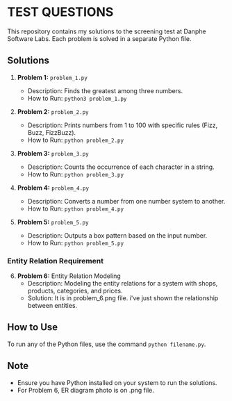 # TEST QUESTIONS

This repository contains my solutions to the screening test at Danphe Software Labs. Each problem is solved in a separate Python file.

## Solutions

1. **Problem 1:** `problem_1.py`
    - Description: Finds the greatest among three numbers.
    - How to Run: ```python3 problem_1.py```

2. **Problem 2:** `problem_2.py`
    - Description: Prints numbers from 1 to 100 with specific rules (Fizz, Buzz, FizzBuzz).
    - How to Run: ```python problem_2.py```

3. **Problem 3:** `problem_3.py`
    - Description: Counts the occurrence of each character in a string.
    - How to Run: ```python problem_3.py```

4. **Problem 4:** `problem_4.py`
    - Description: Converts a number from one number system to another.
    - How to Run: ```python problem_4.py```

5. **Problem 5:** `problem_5.py`
    - Description: Outputs a box pattern based on the input number.
    - How to Run: ```python problem_5.py```

### Entity Relation Requirement

6. **Problem 6:** Entity Relation Modeling
    - Description: Modeling the entity relations for a system with shops, products, categories, and prices.
    - Solution: It is in problem_6.png file. i've just shown the relationship between entities.

## How to Use

To run any of the Python files, use the command `python filename.py`.

## Note

- Ensure you have Python installed on your system to run the solutions.
- For Problem 6, ER diagram photo is on .png file.

